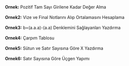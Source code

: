 **Ornek:** Pozitif Tam Sayı Girilene Kadar Değer Alma<br><br>
**Ornek2:** Vize ve Final Notlarını Alıp Ortalamasını Hesaplama<br><br>
**Ornek3:** b=(a.a.a)-(a.a) Denklemini Sağlayanları Yazdırma<br><br>
**Ornek4:** Çarpım Tablosu<br><br>
**Ornek5:** Sütun ve Satır Sayısına Göre X Yazdırma<br><br>
**Ornek6:** Satır Sayısına Göre Üçgen Yapımı<br><br>
